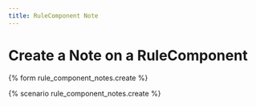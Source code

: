 ```yaml
---
title: RuleComponent Note
---
```


# Create a Note on a RuleComponent

{% form rule_component_notes.create %}

{% scenario rule_component_notes.create %}
